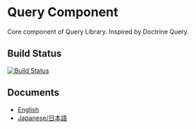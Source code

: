 # Query Component

Core component of Query Library.
Inspired by Doctrine Query.

## Build Status

[![Build Status](https://travis-ci.org/o3co/query.core.svg)](https://travis-ci.org/o3co/query.core)

## Documents

  - [English](./Resources/docs/en/index.md)
  - [Japanese/日本語](./Resources/docs/ja/index.md)



